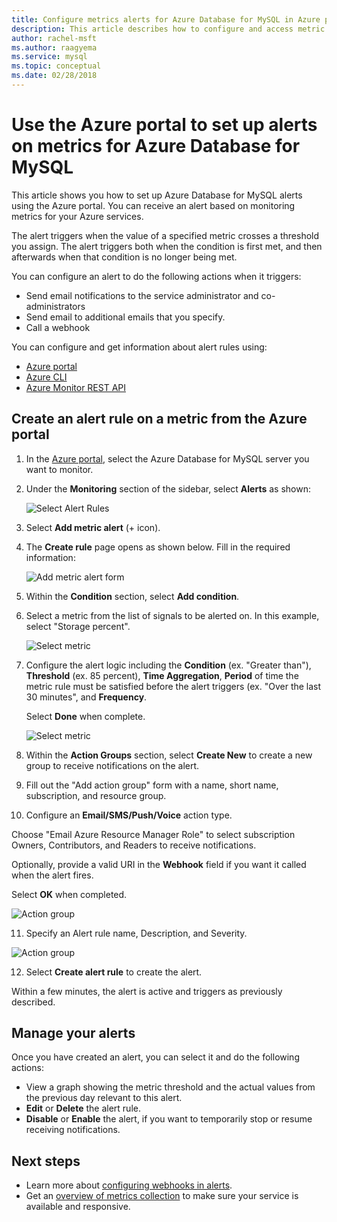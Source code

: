 ```yaml
---
title: Configure metrics alerts for Azure Database for MySQL in Azure portal
description: This article describes how to configure and access metric alerts for Azure Database for MySQL from the Azure portal.
author: rachel-msft
ms.author: raagyema
ms.service: mysql
ms.topic: conceptual
ms.date: 02/28/2018
---
```


# Use the Azure portal to set up alerts on metrics for Azure Database for MySQL 

This article shows you how to set up Azure Database for MySQL alerts using the Azure portal. You can receive an alert based on monitoring metrics for your Azure services.

The alert triggers when the value of a specified metric crosses a threshold you assign. The alert triggers both when the condition is first met, and then afterwards when that condition is no longer being met. 

You can configure an alert to do the following actions when it triggers:
* Send email notifications to the service administrator and co-administrators
* Send email to additional emails that you specify.
* Call a webhook

You can configure and get information about alert rules using:
* [Azure portal](../azure-monitor/platform/alerts-metric.md#create-with-azure-portal)
* [Azure CLI](../azure-monitor/platform/alerts-metric.md#with-azure-cli)
* [Azure Monitor REST API](https://docs.microsoft.com/en-us/rest/api/monitor/metricalerts)

## Create an alert rule on a metric from the Azure portal
1. In the [Azure portal](https://portal.azure.com/), select the Azure Database for MySQL server you want to monitor.

2. Under the **Monitoring** section of the sidebar, select **Alerts** as shown:

   ![Select Alert Rules](./media/howto-alert-on-metric/2-alert-rules.png)

3. Select **Add metric alert** (+ icon).

4. The **Create rule** page opens as shown below. Fill in the required information:

   ![Add metric alert form](./media/howto-alert-on-metric/4-add-rule-form.png)

5. Within the **Condition** section, select **Add condition**.

6. Select a metric from the list of signals to be alerted on. In this example, select "Storage percent".
   
   ![Select metric](./media/howto-alert-on-metric/6-configure-signal-logic.png)

7. Configure the alert logic including the **Condition** (ex. "Greater than"), **Threshold** (ex. 85 percent), **Time Aggregation**, **Period** of time the metric rule must be satisfied before the alert triggers (ex. "Over the last 30 minutes", and **Frequency**.
   
   Select **Done** when complete.

   ![Select metric](./media/howto-alert-on-metric/7-set-threshold-time.png)

8. Within the **Action Groups** section, select **Create New** to create a new group to receive notifications on the alert.

9. Fill out the "Add action group" form with a name, short name, subscription, and resource group.

10. Configure an **Email/SMS/Push/Voice** action type.
    
   Choose "Email Azure Resource Manager Role" to select subscription Owners, Contributors, and Readers to receive notifications.
   
   Optionally, provide a valid URI in the **Webhook** field if you want it called when the alert fires.

   Select **OK** when completed.

   ![Action group](./media/howto-alert-on-metric/10-action-group-type.png)

11. Specify an Alert rule name, Description, and Severity.

   ![Action group](./media/howto-alert-on-metric/11-name-description-severity.png) 

12. Select **Create alert rule** to create the alert.

   Within a few minutes, the alert is active and triggers as previously described.

## Manage your alerts
Once you have created an alert, you can select it and do the following actions:

* View a graph showing the metric threshold and the actual values from the previous day relevant to this alert.
* **Edit** or **Delete** the alert rule.
* **Disable** or **Enable** the alert, if you want to temporarily stop or resume receiving notifications.


## Next steps
* Learn more about [configuring webhooks in alerts](../azure-monitor/platform/alerts-webhooks.md).
* Get an [overview of metrics collection](../monitoring-and-diagnostics/insights-how-to-customize-monitoring.md) to make sure your service is available and responsive.
